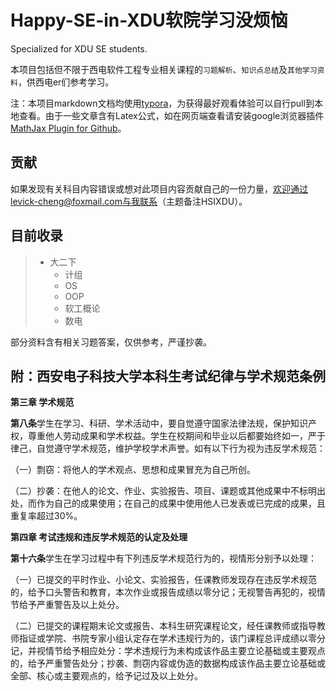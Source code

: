 # Happy-SE-in-XDU软院学习没烦恼
Specialized for XDU SE students.

本项目包括但不限于西电软件工程专业相关课程的`习题解析`、`知识点总结`及`其他学习资料`，供西电er们参考学习。

注：本项目markdown文档均使用[typora](https://www.typora.io/)，为获得最好观看体验可以自行pull到本地查看。由于一些文章含有Latex公式，如在网页端查看请安装google浏览器插件[MathJax Plugin for Github](https://chrome.google.com/webstore/detail/mathjax-plugin-for-github/ioemnmodlmafdkllaclgeombjnmnbima?hl=zh-CN)。

## 贡献

如果发现有关科目内容错误或想对此项目内容贡献自己的一份力量，欢迎通过levick-cheng@foxmail.com与我联系（主题备注HSIXDU）。

## 目前收录

> - 大二下
>   - 计组
>   - OS
>   - OOP
>   - 软工概论
>   - 数电

部分资料含有相关习题答案，仅供参考，严谨抄袭。

## 附：西安电子科技大学本科生考试纪律与学术规范条例

**第三章 学术规范**

**第八条**学生在学习、科研、学术活动中，要自觉遵守国家法律法规，保护知识产权，尊重他人劳动成果和学术权益。学生在校期间和毕业以后都要始终如一，严于律己，自觉遵守学术规范，维护学校学术声誉。如有以下行为视为违反学术规范：

（一）剽窃：将他人的学术观点、思想和成果冒充为自己所创。

（二）抄袭：在他人的论文、作业、实验报告、项目、课题或其他成果中不标明出处，而作为自己的成果使用；在自己的成果中使用他人已发表或已完成的成果，且重复率超过30%。



**第四章 考试违规和违反学术规范的认定及处理**

**第十六条**学生在学习过程中有下列违反学术规范行为的，视情形分别予以处理：

（一）已提交的平时作业、小论文、实验报告，任课教师发现存在违反学术规范的，给予口头警告和教育，本次作业或报告成绩以零分记；无视警告再犯的，视情节给予严重警告及以上处分。

（二）已提交的课程期末论文或报告、本科生研究课程论文，经任课教师或指导教师指证或学院、书院专家小组认定存在学术违规行为的，该门课程总评成绩以零分记，并视情节给予相应处分：学术违规行为未构成该作品主要立论基础或主要观点的，给予严重警告处分；抄袭、剽窃内容或伪造的数据构成该作品主要立论基础或全部、核心或主要观点的，给予记过及以上处分。